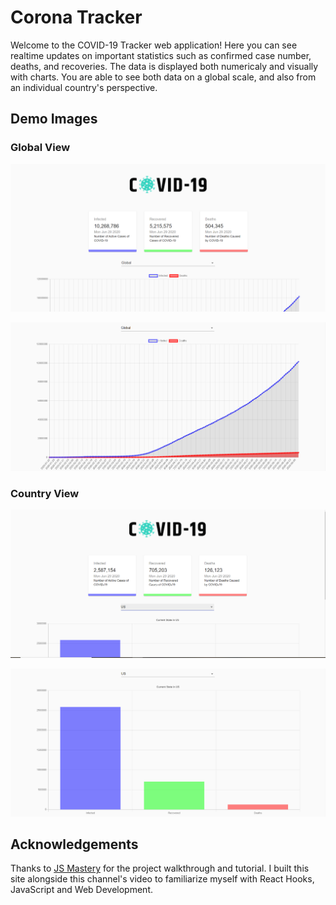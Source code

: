 # Corona Tracker

Welcome to the COVID-19 Tracker web application! Here you can see realtime updates on important statistics such as confirmed case number, deaths, and recoveries. The data is displayed both numericaly and visually with charts. You are able to see both data on a global scale, and also from an individual country's perspective. 

## Demo Images

### Global View
![Numeric Global View](./demo-images/Main-Snap.PNG)

![Chart Global View](./demo-images/Global-Chart.PNG)

### Country View
![Numeric Country View](./demo-images/Country-Cards.PNG)

![Chart Global View](./demo-images/Country-Chart.PNG)

## Acknowledgements 
Thanks to [JS Mastery](https://www.youtube.com/channel/UCmXmlB4-HJytD7wek0Uo97A) for the project walkthrough and tutorial. I built this site alongside this channel's video to familiarize myself with React Hooks, JavaScript and Web Development.





